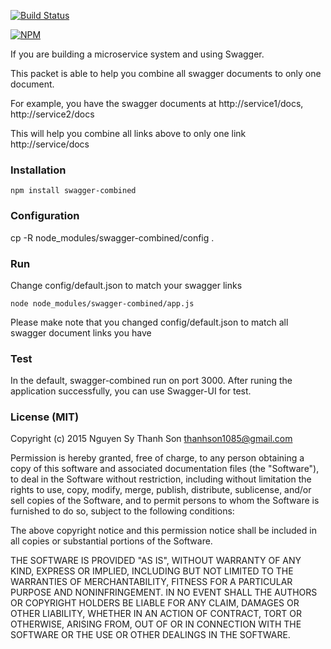 [![Build Status](https://travis-ci.org/thanhson1085/swagger-combined.svg)](https://travis-ci.org/thanhson1085/angular-admin-seed)

[![NPM](https://nodei.co/npm/swagger-combined.png?downloads=true&downloadRank=true&stars=true)](https://nodei.co/npm/swagger-combined/)

If you are building a microservice system and using Swagger. 

This packet is able to help you combine all swagger documents to only one document.

For example, you have the swagger documents at http://service1/docs, http://service2/docs

This will help you combine all links above to only one link http://service/docs

### Installation
```
npm install swagger-combined
```
### Configuration
cp -R node_modules/swagger-combined/config .
### Run
Change config/default.json to match your swagger links

```
node node_modules/swagger-combined/app.js
```
Please make note that you changed config/default.json to match all swagger document links you have

### Test
In the default, swagger-combined run on port 3000. After runing the application successfully, you can use Swagger-UI for test.

### License (MIT)
Copyright (c) 2015 Nguyen Sy Thanh Son <thanhson1085@gmail.com>
 
Permission is hereby granted, free of charge, to any person obtaining
a copy of this software and associated documentation files (the
"Software"), to deal in the Software without restriction, including
without limitation the rights to use, copy, modify, merge, publish,
distribute, sublicense, and/or sell copies of the Software, and to
permit persons to whom the Software is furnished to do so, subject to
the following conditions:
 
The above copyright notice and this permission notice shall be
included in all copies or substantial portions of the Software.
 
THE SOFTWARE IS PROVIDED "AS IS", WITHOUT WARRANTY OF ANY KIND,
EXPRESS OR IMPLIED, INCLUDING BUT NOT LIMITED TO THE WARRANTIES OF
MERCHANTABILITY, FITNESS FOR A PARTICULAR PURPOSE AND
NONINFRINGEMENT. IN NO EVENT SHALL THE AUTHORS OR COPYRIGHT HOLDERS BE
LIABLE FOR ANY CLAIM, DAMAGES OR OTHER LIABILITY, WHETHER IN AN ACTION
OF CONTRACT, TORT OR OTHERWISE, ARISING FROM, OUT OF OR IN CONNECTION
WITH THE SOFTWARE OR THE USE OR OTHER DEALINGS IN THE SOFTWARE.

